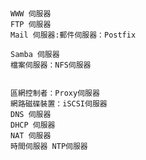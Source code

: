 #

```
WWW 伺服器
FTP 伺服器
Mail 伺服器:郵件伺服器：Postfix

Samba 伺服器
檔案伺服器：NFS伺服器


區網控制者：Proxy伺服器
網路磁碟裝置：iSCSI伺服器
DNS 伺服器
DHCP 伺服器
NAT 伺服器
時間伺服器 NTP伺服器
```

###

```


```


###

```


```


###

```


```


###

```


```


###

```


```


###

```


```


###

```


```


###

```


```


###

```


```


###

```


```


###

```


```


###

```


```


###

```


```


###

```


```


###

```


```


###

```


```


###

```


```


###

```


```


###

```


```


###

```


```


###

```


```


###

```


```


###

```


```


###

```


```


###

```


```


###

```


```


###

```


```


###

```


```


###

```


```


###

```


```



